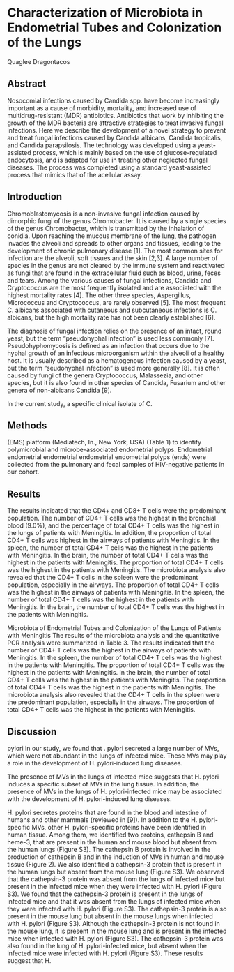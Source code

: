 # Characterization of Microbiota in Endometrial Tubes and Colonization of the Lungs
Quaglee Dragontacos


## Abstract
Nosocomial infections caused by Candida spp. have become increasingly important as a cause of morbidity, mortality, and increased use of multidrug-resistant (MDR) antibiotics. Antibiotics that work by inhibiting the growth of the MDR bacteria are attractive strategies to treat invasive fungal infections. Here we describe the development of a novel strategy to prevent and treat fungal infections caused by Candida albicans, Candida tropicalis, and Candida parapsilosis. The technology was developed using a yeast-assisted process, which is mainly based on the use of glucose-regulated endocytosis, and is adapted for use in treating other neglected fungal diseases. The process was completed using a standard yeast-assisted process that mimics that of the acellular assay.


## Introduction
Chromoblastomycosis is a non-invasive fungal infection caused by dimorphic fungi of the genus Chromobacter. It is caused by a single species of the genus Chromobacter, which is transmitted by the inhalation of conidia. Upon reaching the mucous membrane of the lung, the pathogen invades the alveoli and spreads to other organs and tissues, leading to the development of chronic pulmonary disease [1]. The most common sites for infection are the alveoli, soft tissues and the skin [2,3]. A large number of species in the genus are not cleared by the immune system and reactivated as fungi that are found in the extracellular fluid such as blood, urine, feces and tears. Among the various causes of fungal infections, Candida and Cryptococcus are the most frequently isolated and are associated with the highest mortality rates [4]. The other three species, Aspergillus, Micrococcus and Cryptococcus, are rarely observed [5]. The most frequent C. albicans associated with cutaneous and subcutaneous infections is C. albicans, but the high mortality rate has not been clearly established [6].

The diagnosis of fungal infection relies on the presence of an intact, round yeast, but the term “pseudohyphal infection” is used less commonly [7]. Pseudohyphomycosis is defined as an infection that occurs due to the hyphal growth of an infectious microorganism within the alveoli of a healthy host. It is usually described as a hematogenous infection caused by a yeast, but the term “seudohyphal infection” is used more generally [8]. It is often caused by fungi of the genera Cryptococcus, Malassezia, and other species, but it is also found in other species of Candida, Fusarium and other genera of non-albicans Candida [9].

In the current study, a specific clinical isolate of C.


## Methods
 (EMS) platform (Mediatech, In., New York, USA) (Table 1) to identify polymicrobial and microbe-associated endometrial polyps. Endometrial endometrial endometrial endometrial endometrial polyps (ends) were collected from the pulmonary and fecal samples of HIV-negative patients in our cohort.


## Results
The results indicated that the CD4+ and CD8+ T cells were the predominant population. The number of CD4+ T cells was the highest in the bronchial blood (9.0%), and the percentage of total CD4+ T cells was the highest in the lungs of patients with Meningitis. In addition, the proportion of total CD4+ T cells was highest in the airways of patients with Meningitis. In the spleen, the number of total CD4+ T cells was the highest in the patients with Meningitis. In the brain, the number of total CD4+ T cells was the highest in the patients with Meningitis. The proportion of total CD4+ T cells was the highest in the patients with Meningitis. The microbiota analysis also revealed that the CD4+ T cells in the spleen were the predominant population, especially in the airways. The proportion of total CD4+ T cells was the highest in the airways of patients with Meningitis. In the spleen, the number of total CD4+ T cells was the highest in the patients with Meningitis. In the brain, the number of total CD4+ T cells was the highest in the patients with Meningitis.

Microbiota of Endometrial Tubes and Colonization of the Lungs of Patients with Meningitis
The results of the microbiota analysis and the quantitative PCR analysis were summarized in Table 3. The results indicated that the number of CD4+ T cells was the highest in the airways of patients with Meningitis. In the spleen, the number of total CD4+ T cells was the highest in the patients with Meningitis. The proportion of total CD4+ T cells was the highest in the patients with Meningitis. In the brain, the number of total CD4+ T cells was the highest in the patients with Meningitis. The proportion of total CD4+ T cells was the highest in the patients with Meningitis. The microbiota analysis also revealed that the CD4+ T cells in the spleen were the predominant population, especially in the airways. The proportion of total CD4+ T cells was the highest in the patients with Meningitis.


## Discussion
pylori
In our study, we found that . pylori secreted a large number of MVs, which were not abundant in the lungs of infected mice. These MVs may play a role in the development of H. pylori-induced lung diseases.

The presence of MVs in the lungs of infected mice suggests that H. pylori induces a specific subset of MVs in the lung tissue. In addition, the presence of MVs in the lungs of H. pylori-infected mice may be associated with the development of H. pylori-induced lung diseases.

H. pylori secretes proteins that are found in the blood and intestine of humans and other mammals (reviewed in [9]). In addition to the H. pylori-specific MVs, other H. pylori-specific proteins have been identified in human tissue. Among them, we identified two proteins, cathepsin B and heme-3, that are present in the human and mouse blood but absent from the human lungs (Figure S3). The cathepsin B protein is involved in the production of cathepsin B and in the induction of MVs in human and mouse tissue (Figure 2). We also identified a cathepsin-3 protein that is present in the human lungs but absent from the mouse lung (Figure S3). We observed that the cathepsin-3 protein was absent from the lungs of infected mice but present in the infected mice when they were infected with H. pylori (Figure S3). We found that the cathepsin-3 protein is present in the lungs of infected mice and that it was absent from the lungs of infected mice when they were infected with H. pylori (Figure S3). The cathepsin-3 protein is also present in the mouse lung but absent in the mouse lungs when infected with H. pylori (Figure S3). Although the cathepsin-3 protein is not found in the mouse lung, it is present in the mouse lung and is present in the infected mice when infected with H. pylori (Figure S3). The cathepsin-3 protein was also found in the lung of H. pylori-infected mice, but absent when the infected mice were infected with H. pylori (Figure S3). These results suggest that H.
